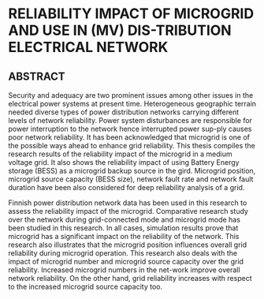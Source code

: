 # RELIABILITY IMPACT OF MICROGRID AND USE IN (MV) DIS-TRIBUTION ELECTRICAL NETWORK
## ABSTRACT
Security and adequacy are two prominent issues among other issues in the electrical power systems at present time. Heterogeneous geographic terrain needed diverse types of power distribution networks carrying different levels of network reliability. Power system disturbances are responsible for power interruption to the network hence interrupted power sup-ply causes poor network reliability. It has been acknowledged that microgrid is one of the possible ways ahead to enhance grid reliability. This thesis compiles the research results of the reliability impact of the microgrid in a medium voltage grid. It also shows the reliability impact of using Battery Energy storage (BESS) as a microgrid backup source in the gird. Microgrid position, microgrid source capacity (BESS size), network fault rate and network fault duration have been also considered for deep reliability analysis of a grid.

Finnish power distribution network data has been used in this research to assess the reliability impact of the microgrid. Comparative research study over the network during grid-connected mode and microgrid mode has been studied in this research. In all cases, simulation results prove that microgrid has a significant impact on the reliability of the network. This research also illustrates that the microgrid position influences overall grid reliability during microgrid operation. This research also deals with the impact of microgrid number and microgrid source capacity over the grid reliability. Increased microgrid numbers in the net-work improve overall network reliability. On the other hand, grid reliability increases with respect to the increased microgrid source capacity too. 
